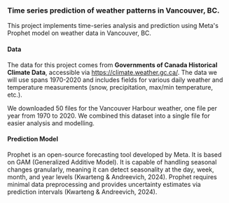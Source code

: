 ### Time series prediction of weather patterns in Vancouver, BC. 

This project implements time-series analysis and prediction using Meta's Prophet model on weather data in Vancouver, BC. 

#### Data 

The data for this project comes from **Governments of Canada Historical Climate Data**, accessible via https://climate.weather.gc.ca/. The data we will use spans 1970-2020 and includes fields for various daily weather and temperature measurements (snow, precipitation, max/min temperature, etc.).  

We downloaded 50 files for the Vancouver Harbour weather, one file per year from 1970 to 2020. We combined this dataset into a single file for easier analysis and modelling. 

#### Prediction Model
Prophet is an open-source forecasting tool developed by Meta. It is based on GAM (Generalized Additive Model). It is capable of handling seasonal changes granularly, meaning it can detect seasonality at the day, week, month, and year levels (Kwarteng & Andreevich, 2024). Prophet requires minimal data preprocessing and provides uncertainty estimates via prediction intervals (Kwarteng & Andreevich, 2024).
